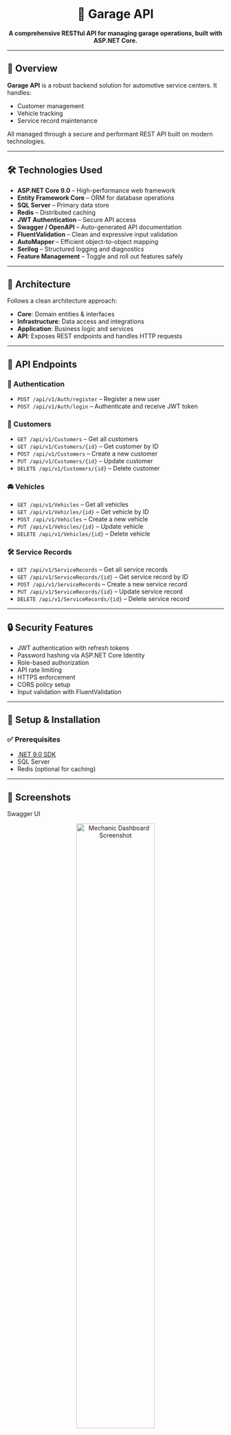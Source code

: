 <h1 align="center">🚗 Garage API</h1>

<p align="center">
  <b>A comprehensive RESTful API for managing garage operations, built with ASP.NET Core.</b><br/>
</p>

---

## 📖 Overview

**Garage API** is a robust backend solution for automotive service centers. It handles:

- Customer management  
- Vehicle tracking  
- Service record maintenance  

All managed through a secure and performant REST API built on modern technologies.

---

## 🛠️ Technologies Used

- **ASP.NET Core 9.0** – High-performance web framework  
- **Entity Framework Core** – ORM for database operations  
- **SQL Server** – Primary data store  
- **Redis** – Distributed caching  
- **JWT Authentication** – Secure API access  
- **Swagger / OpenAPI** – Auto-generated API documentation  
- **FluentValidation** – Clean and expressive input validation  
- **AutoMapper** – Efficient object-to-object mapping  
- **Serilog** – Structured logging and diagnostics  
- **Feature Management** – Toggle and roll out features safely  

---

## 🧱 Architecture

Follows a clean architecture approach:

- **Core**: Domain entities & interfaces  
- **Infrastructure**: Data access and integrations  
- **Application**: Business logic and services  
- **API**: Exposes REST endpoints and handles HTTP requests  

---

## 🔗 API Endpoints

### 🔐 Authentication
- `POST /api/v1/Auth/register` – Register a new user  
- `POST /api/v1/Auth/login` – Authenticate and receive JWT token  

### 👤 Customers
- `GET /api/v1/Customers` – Get all customers  
- `GET /api/v1/Customers/{id}` – Get customer by ID  
- `POST /api/v1/Customers` – Create a new customer  
- `PUT /api/v1/Customers/{id}` – Update customer  
- `DELETE /api/v1/Customers/{id}` – Delete customer  

### 🚘 Vehicles
- `GET /api/v1/Vehicles` – Get all vehicles  
- `GET /api/v1/Vehicles/{id}` – Get vehicle by ID  
- `POST /api/v1/Vehicles` – Create a new vehicle  
- `PUT /api/v1/Vehicles/{id}` – Update vehicle  
- `DELETE /api/v1/Vehicles/{id}` – Delete vehicle  

### 🛠️ Service Records
- `GET /api/v1/ServiceRecords` – Get all service records  
- `GET /api/v1/ServiceRecords/{id}` – Get service record by ID  
- `POST /api/v1/ServiceRecords` – Create a new service record  
- `PUT /api/v1/ServiceRecords/{id}` – Update service record  
- `DELETE /api/v1/ServiceRecords/{id}` – Delete service record  

---

## 🔒 Security Features

- JWT authentication with refresh tokens  
- Password hashing via ASP.NET Core Identity  
- Role-based authorization  
- API rate limiting  
- HTTPS enforcement  
- CORS policy setup  
- Input validation with FluentValidation  

---

## 🚀 Setup & Installation

### ✅ Prerequisites
- [.NET 9.0 SDK](https://dotnet.microsoft.com/)  
- SQL Server  
- Redis (optional for caching)  

---

## 📸 Screenshots



Swagger UI

<p align="center">
   <img src="https://i.imgur.com/v7NNnQn.jpeg" height="60%" width="60%" alt="Mechanic Dashboard Screenshot"/>
</p>

<p align="center">
   <img src="https://i.imgur.com/gYxFhgv.jpeg" height="60%" width="60%" alt="Mechanic Dashboard Screenshot"/>
</p>

<p align="center">
   <img src="https://i.imgur.com/QP6HxEJ.jpeg" height="60%" width="60%" alt="Mechanic Dashboard Screenshot"/>
</p>



Vehicle Management

<p align="center">
   <img src="https://i.imgur.com/OeGksVT.jpeg" height="60%" width="60%" alt="Mechanic Dashboard Screenshot"/>
</p>

<p align="center">
   <img src="https://i.imgur.com/FyDZx9y.jpeg" height="60%" width="60%" alt="Mechanic Dashboard Screenshot"/>
</p>

<p align="center">
   <img src="https://i.imgur.com/OSNonR4.jpeg" height="60%" width="60%" alt="Mechanic Dashboard Screenshot"/>
</p>

<p align="center">
   <img src="https://i.imgur.com/6wJcaKJ.jpeg" height="60%" width="60%" alt="Mechanic Dashboard Screenshot"/>
</p>

<p align="center">
   <img src="https://i.imgur.com/pXvHjLA.jpeg" height="60%" width="60%" alt="Mechanic Dashboard Screenshot"/>
</p>

---

Users

<p align="center">
   <img src="https://i.imgur.com/nMOufI2.jpeg" height="60%" width="60%" alt="Mechanic Dashboard Screenshot"/>
</p>


### 📦 Installation Steps

```bash
# Clone the repository
git clone https://github.com/EliezerKibet/garage-api.git
cd garage-api
